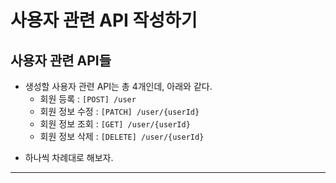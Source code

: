 <h1>사용자 관련 API 작성하기</h1>

<h2>사용자 관련 API들</h2>

- 생성할 사용자 관련 API는 총 4개인데, 아래와 같다.
  - 회원 등록 : `[POST] /user`
  - 회원 정보 수정 : `[PATCH] /user/{userId}`
  - 회원 정보 조회 : `[GET] /user/{userId}`
  - 회원 정보 삭제 : `[DELETE] /user/{userId}`

* 하나씩 차례대로 해보자.
<hr/>
